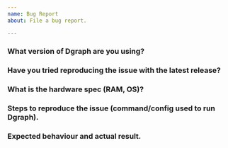 ```yaml
---
name: Bug Report
about: File a bug report.

---
```


<!-- If you suspect this could be a bug, follow the template. -->

### What version of Dgraph are you using?
<!-- paste the output of `dgraph version` here -->

### Have you tried reproducing the issue with the latest release?


### What is the hardware spec (RAM, OS)?


### Steps to reproduce the issue (command/config used to run Dgraph).


### Expected behaviour and actual result.


